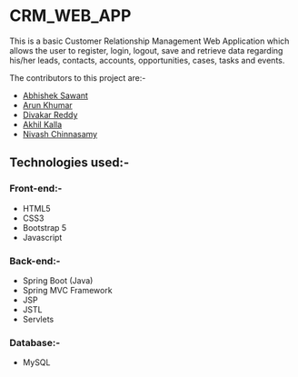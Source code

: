 # CRM_WEB_APP
This is a basic Customer Relationship Management Web Application which allows the user to register, login, logout, save and retrieve data regarding his/her leads, contacts, accounts, opportunities, cases, tasks and events.

The contributors to this project are:-
- [Abhishek Sawant](https://github.com/abhisheksawant807)
- [Arun Khumar](https://github.com/arunuj14)
- [Divakar Reddy](https://github.com/divakarReddy082)
- [Akhil Kalla](https://github.com/Ackerman143)
- [Nivash Chinnasamy](https://github.com/Nivash1025)

## Technologies used:-

### Front-end:-
- HTML5
- CSS3
- Bootstrap 5
- Javascript

### Back-end:-
- Spring Boot (Java)
- Spring MVC Framework
- JSP
- JSTL
- Servlets

### Database:-
- MySQL


